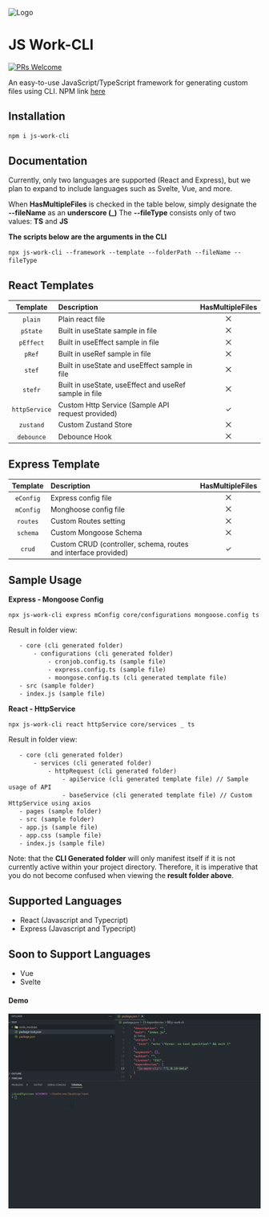 
![Logo](https://mir-s3-cdn-cf.behance.net/project_modules/1400/74731f76965389.5c7945b0cfcc3.gif)

# JS Work-CLI
[![PRs Welcome](https://img.shields.io/badge/PRs-welcome-brightgreen.svg?style=flat-square)](https://makeapullrequest.com)

An easy-to-use JavaScript/TypeScript framework for generating custom files using CLI. NPM link [here](https://www.npmjs.com/package/js-work-cli)

## Installation

``` bash
npm i js-work-cli
```

## Documentation

Currently, only two languages are supported (React and Express), but we plan to expand to include languages such as Svelte, Vue, and more.

When **HasMultipleFiles** is checked in the table below, simply designate the **--fileName** as an **underscore (_)**
The **--fileType** consists only of two values: **TS** and **JS**

**The scripts below are the arguments in the CLI**

```
npx js-work-cli --framework --template --folderPath --fileName --fileType
```

## React Templates
| Template  | Description | HasMultipleFiles |
| :---: | :--- | :---: |
| `plain`  | Plain react file  |    ⨉
| `pState`  | Built in useState sample in file  |   ⨉
| `pEffect`  | Built in useEffect sample in file  | ⨉
| `pRef`  | Built in useRef sample in file  |   ⨉
| `stef`  | Built in useState and useEffect sample in file  |   ⨉
| `stefr`  | Built in useState, useEffect and useRef sample in file |   ⨉
| `httpService`  | Custom Http Service (Sample API request provided)  |  ✓
| `zustand`  | Custom Zustand Store |   ⨉
| `debounce`  | Debounce Hook  |    ⨉

## Express Template
| Template  | Description | HasMultipleFiles |
| :---: | :--- | :---: |
| `eConfig`  | Express config file  |   ⨉
| `mConfig`  | Monghoose config file  | ⨉
| `routes`  | Custom Routes setting |   ⨉
| `schema`  | Custom Mongoose Schema  | ⨉
| `crud`  | Custom CRUD (controller, schema, routes and interface provided)  |  ✓

## Sample Usage


**Express - Mongoose Config**
```
npx js-work-cli express mConfig core/configurations mongoose.config ts
```
Result in folder view:
 ```
    - core (cli generated folder)
        - configurations (cli generated folder)
            - cronjob.config.ts (sample file)
            - express.config.ts (sample file)
            - moongose.config.ts (cli generated template file)
    - src (sample folder)
    - index.js (sample file)
 ```

**React - HttpService**
```
npx js-work-cli react httpService core/services _ ts
```
Result in folder view:
 ```
    - core (cli generated folder)
        - services (cli generated folder)
            - httpRequest (cli generated folder)
                - apiService (cli generated template file) // Sample usage of API
                - baseService (cli generated template file) // Custom HttpService using axios
    - pages (sample folder)
    - src (sample folder)
    - app.js (sample file)
    - app.css (sample file)
    - index.js (sample file)
 ```
 
Note: that the **CLI Generated folder** will only manifest itself if it is not currently active within your project directory. Therefore, it is imperative that you do not become confused when viewing the **result folder above**.

## Supported Languages
- React (Javascript and Typecript)
- Express (Javascript and Typecript)

## Soon to Support Languages
- Vue
- Svelte

#### Demo
![Demo](https://github.com/kyooowe/js-work-cli/blob/devel/showoff.gif)
